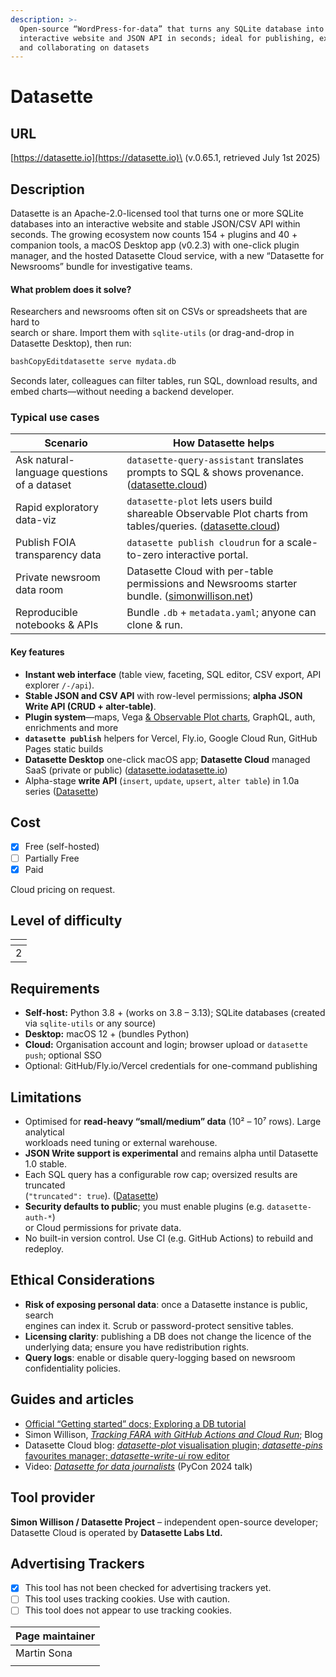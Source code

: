 ```yaml
---
description: >-
  Open-source “WordPress-for-data” that turns any SQLite database into an
  interactive website and JSON API in seconds; ideal for publishing, exploring
  and collaborating on datasets
---
```


# Datasette

## URL

[https://datasette.io](https://datasette.io)\
(v.0.65.1, retrieved July 1st 2025)

## Description

Datasette is an Apache-2.0-licensed tool that turns one or more SQLite databases into an interactive website and stable JSON/CSV API within seconds. The growing ecosystem now counts 154 + plugins and 40 + companion tools, a macOS Desktop app (v0.2.3) with one-click plugin manager, and the hosted Datasette Cloud service, with a new “Datasette for Newsrooms” bundle for investigative teams.

#### What problem does it solve?

Researchers and newsrooms often sit on CSVs or spreadsheets that are hard to\
search or share. Import them with `sqlite-utils` (or drag-and-drop in\
Datasette Desktop), then run:

```bash
bashCopyEditdatasette serve mydata.db
```

Seconds later, colleagues can filter tables, run SQL, download results, and\
embed charts—without needing a backend developer.

### Typical use cases

| Scenario                                    | How Datasette helps                                                                                                                                                                       |
| ------------------------------------------- | ----------------------------------------------------------------------------------------------------------------------------------------------------------------------------------------- |
| Ask natural-language questions of a dataset | `datasette-query-assistant` translates prompts to SQL & shows provenance. ([datasette.cloud](https://www.datasette.cloud/blog/2023/datasette-plot/?utm_source=chatgpt.com))               |
| Rapid exploratory data-viz                  | `datasette-plot` lets users build shareable Observable Plot charts from tables/queries. ([datasette.cloud](https://www.datasette.cloud/blog/2023/datasette-plot/?utm_source=chatgpt.com)) |
| Publish FOIA transparency data              | `datasette publish cloudrun` for a scale-to-zero interactive portal.                                                                                                                      |
| Private newsroom data room                  | Datasette Cloud with per-table permissions and Newsrooms starter bundle. ([simonwillison.net](https://simonwillison.net/tags/datasette-cloud/))                                           |
| Reproducible notebooks & APIs               | Bundle `.db` + `metadata.yaml`; anyone can clone & run.                                                                                                                                   |

#### Key features

* **Instant web interface** (table view, faceting, SQL editor, CSV export, API explorer `/-/api`).
* **Stable JSON and CSV API** with row-level permissions; **alpha JSON Write API (CRUD + alter-table)**.
* **Plugin system**—maps, Vega [& Observable Plot charts](https://www.datasette.cloud/blog/2023/datasette-plot/), GraphQL, auth, enrichments and more
* **`datasette publish`** helpers for Vercel, Fly.io, Google Cloud Run, GitHub Pages static builds
* **Datasette Desktop** one-click macOS app; **Datasette Cloud** managed SaaS (private or public) ([datasette.io](https://datasette.io/desktop?utm_source=chatgpt.com)[datasette.io](https://datasette.io/))
* Alpha-stage **write API** (`insert`, `update`, `upsert`, `alter table`) in 1.0a series ([Datasette](https://docs.datasette.io/en/latest/changelog.html?utm_source=chatgpt.com))

## Cost

* [x] Free (self-hosted)
* [ ] Partially Free
* [x] Paid

Cloud pricing on request.

## Level of difficulty

<table><thead><tr><th data-type="rating" data-max="5"></th></tr></thead><tbody><tr><td>2</td></tr></tbody></table>

## Requirements

* **Self-host:** Python 3.8 + (works on 3.8 – 3.13); SQLite databases (created via `sqlite-utils` or any source)
* **Desktop:** macOS 12 + (bundles Python)
* **Cloud:** Organisation account and login; browser upload or `datasette push`; optional SSO
* Optional: GitHub/Fly.io/Vercel credentials for one-command publishing

## Limitations

* Optimised for **read-heavy “small/medium” data** (10² – 10⁷ rows). Large analytical\
  workloads need tuning or external warehouse.
* **JSON Write support is experimental** and remains alpha until Datasette 1.0 stable.
* Each SQL query has a configurable row cap; oversized results are truncated\
  (`"truncated": true`). ([Datasette](https://docs.datasette.io/en/latest/changelog.html?utm_source=chatgpt.com))
* **Security defaults to public**; you must enable plugins (e.g. `datasette-auth-*`)\
  or Cloud permissions for private data.
* No built-in version control. Use CI (e.g. GitHub Actions) to rebuild and redeploy.

## Ethical Considerations

* **Risk of exposing personal data**: once a Datasette instance is public, search\
  engines can index it. Scrub or password-protect sensitive tables.
* **Licensing clarity**: publishing a DB does not change the licence of the\
  underlying data; ensure you have redistribution rights.
* **Query logs**: enable or disable query-logging based on newsroom\
  confidentiality policies.

## Guides and articles

* [Official “Getting started” docs; Exploring a DB tutorial](https://docs.dbdocs.io/)
* Simon Willison, [_Tracking FARA with GitHub Actions and Cloud Run_](https://simonwillison.net/2020/Jan/21/github-actions-cloud-run/); Blog
* Datasette Cloud blog: [_datasette-plot_ visualisation plugin; _datasette-pins_ favourites manager; _datasette-write-ui_ row editor](https://www.datasette.cloud/blog/2023/datasette-write-ui/)
* Video: [_Datasette for data journalists_](https://simonwillison.net/2024/Jul/14/pycon/) (PyCon 2024 talk)

## Tool provider

**Simon Willison / Datasette Project** – independent open-source developer;\
Datasette Cloud is operated by **Datasette Labs Ltd.**

## Advertising Trackers

* [x] This tool has not been checked for advertising trackers yet.
* [ ] This tool uses tracking cookies. Use with caution.
* [ ] This tool does not appear to use tracking cookies.

| Page maintainer |
| --------------- |
| Martin Sona     |
|                 |
